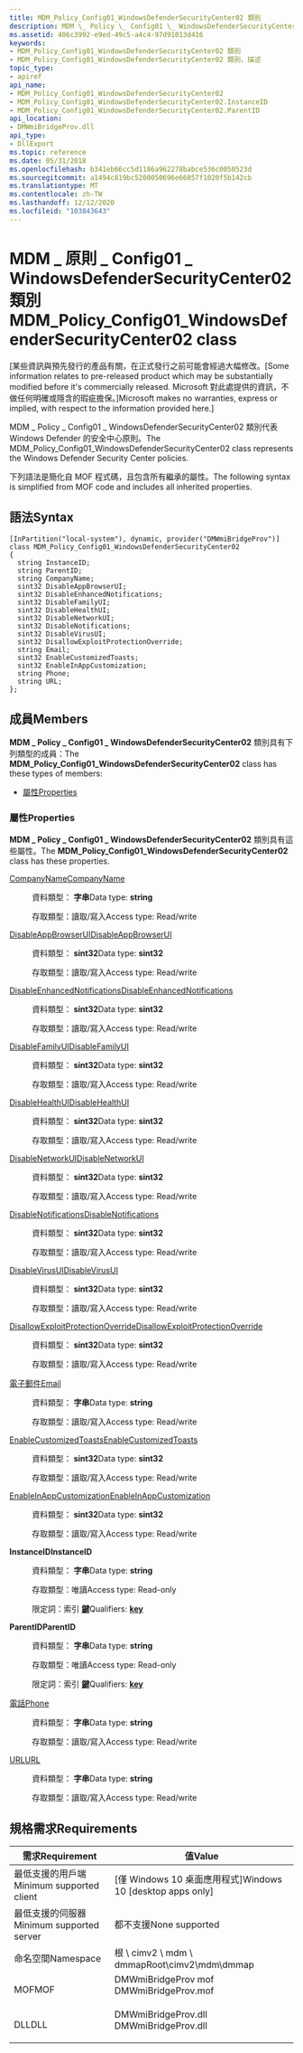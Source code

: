 ```yaml
---
title: MDM_Policy_Config01_WindowsDefenderSecurityCenter02 類別
description: MDM \_ Policy \_ Config01 \_ WindowsDefenderSecurityCenter02 類別代表 Windows Defender 的安全中心原則。
ms.assetid: 406c3992-e9ed-49c5-a4c4-97d91013d416
keywords:
- MDM_Policy_Config01_WindowsDefenderSecurityCenter02 類別
- MDM_Policy_Config01_WindowsDefenderSecurityCenter02 類別，描述
topic_type:
- apiref
api_name:
- MDM_Policy_Config01_WindowsDefenderSecurityCenter02
- MDM_Policy_Config01_WindowsDefenderSecurityCenter02.InstanceID
- MDM_Policy_Config01_WindowsDefenderSecurityCenter02.ParentID
api_location:
- DMWmiBridgeProv.dll
api_type:
- DllExport
ms.topic: reference
ms.date: 05/31/2018
ms.openlocfilehash: b341eb66cc5d1186a962278babce536c0050523d
ms.sourcegitcommit: a1494c819bc5200050696e66057f1020f5b142cb
ms.translationtype: MT
ms.contentlocale: zh-TW
ms.lasthandoff: 12/12/2020
ms.locfileid: "103843643"
---
```

# <a name="mdm_policy_config01_windowsdefendersecuritycenter02-class"></a><span data-ttu-id="64b37-105">MDM \_ 原則 \_ Config01 \_ WindowsDefenderSecurityCenter02 類別</span><span class="sxs-lookup"><span data-stu-id="64b37-105">MDM\_Policy\_Config01\_WindowsDefenderSecurityCenter02 class</span></span>

<span data-ttu-id="64b37-106">\[某些資訊與預先發行的產品有關，在正式發行之前可能會經過大幅修改。</span><span class="sxs-lookup"><span data-stu-id="64b37-106">\[Some information relates to pre-released product which may be substantially modified before it's commercially released.</span></span> <span data-ttu-id="64b37-107">Microsoft 對此處提供的資訊，不做任何明確或隱含的瑕疵擔保。\]</span><span class="sxs-lookup"><span data-stu-id="64b37-107">Microsoft makes no warranties, express or implied, with respect to the information provided here.\]</span></span>

<span data-ttu-id="64b37-108">MDM \_ Policy \_ Config01 \_ WindowsDefenderSecurityCenter02 類別代表 Windows Defender 的安全中心原則。</span><span class="sxs-lookup"><span data-stu-id="64b37-108">The MDM\_Policy\_Config01\_WindowsDefenderSecurityCenter02 class represents the Windows Defender Security Center policies.</span></span>

<span data-ttu-id="64b37-109">下列語法是簡化自 MOF 程式碼，且包含所有繼承的屬性。</span><span class="sxs-lookup"><span data-stu-id="64b37-109">The following syntax is simplified from MOF code and includes all inherited properties.</span></span>

## <a name="syntax"></a><span data-ttu-id="64b37-110">語法</span><span class="sxs-lookup"><span data-stu-id="64b37-110">Syntax</span></span>

``` syntax
[InPartition("local-system"), dynamic, provider("DMWmiBridgeProv")]
class MDM_Policy_Config01_WindowsDefenderSecurityCenter02
{
  string InstanceID;
  string ParentID;
  string CompanyName;
  sint32 DisableAppBrowserUI;
  sint32 DisableEnhancedNotifications;
  sint32 DisableFamilyUI;
  sint32 DisableHealthUI;
  sint32 DisableNetworkUI;
  sint32 DisableNotifications;
  sint32 DisableVirusUI;
  sint32 DisallowExploitProtectionOverride;
  string Email;
  sint32 EnableCustomizedToasts;
  sint32 EnableInAppCustomization;
  string Phone;
  string URL;
};
```

## <a name="members"></a><span data-ttu-id="64b37-111">成員</span><span class="sxs-lookup"><span data-stu-id="64b37-111">Members</span></span>

<span data-ttu-id="64b37-112">**MDM \_ Policy \_ Config01 \_ WindowsDefenderSecurityCenter02** 類別具有下列類型的成員：</span><span class="sxs-lookup"><span data-stu-id="64b37-112">The **MDM\_Policy\_Config01\_WindowsDefenderSecurityCenter02** class has these types of members:</span></span>

-   [<span data-ttu-id="64b37-113">屬性</span><span class="sxs-lookup"><span data-stu-id="64b37-113">Properties</span></span>](#properties)

### <a name="properties"></a><span data-ttu-id="64b37-114">屬性</span><span class="sxs-lookup"><span data-stu-id="64b37-114">Properties</span></span>

<span data-ttu-id="64b37-115">**MDM \_ Policy \_ Config01 \_ WindowsDefenderSecurityCenter02** 類別具有這些屬性。</span><span class="sxs-lookup"><span data-stu-id="64b37-115">The **MDM\_Policy\_Config01\_WindowsDefenderSecurityCenter02** class has these properties.</span></span>

<dl> <dt>

[<span data-ttu-id="64b37-116">CompanyName</span><span class="sxs-lookup"><span data-stu-id="64b37-116">CompanyName</span></span>](/windows/client-management/mdm/policy-csp-windowsdefendersecuritycenter#windowsdefendersecuritycenter-companyname)
</dt> <dd> <dl> <dt>

<span data-ttu-id="64b37-117">資料類型： **字串**</span><span class="sxs-lookup"><span data-stu-id="64b37-117">Data type: **string**</span></span>
</dt> <dt>

<span data-ttu-id="64b37-118">存取類型：讀取/寫入</span><span class="sxs-lookup"><span data-stu-id="64b37-118">Access type: Read/write</span></span>
</dt> </dl>

</dd> <dt>

[<span data-ttu-id="64b37-119">DisableAppBrowserUI</span><span class="sxs-lookup"><span data-stu-id="64b37-119">DisableAppBrowserUI</span></span>](/windows/client-management/mdm/policy-csp-windowsdefendersecuritycenter#windowsdefendersecuritycenter-disableappbrowserui)
</dt> <dd> <dl> <dt>

<span data-ttu-id="64b37-120">資料類型： **sint32**</span><span class="sxs-lookup"><span data-stu-id="64b37-120">Data type: **sint32**</span></span>
</dt> <dt>

<span data-ttu-id="64b37-121">存取類型：讀取/寫入</span><span class="sxs-lookup"><span data-stu-id="64b37-121">Access type: Read/write</span></span>
</dt> </dl>

</dd> <dt>

[<span data-ttu-id="64b37-122">DisableEnhancedNotifications</span><span class="sxs-lookup"><span data-stu-id="64b37-122">DisableEnhancedNotifications</span></span>](/windows/client-management/mdm/policy-csp-windowsdefendersecuritycenter#windowsdefendersecuritycenter-disableenhancednotifications)
</dt> <dd> <dl> <dt>

<span data-ttu-id="64b37-123">資料類型： **sint32**</span><span class="sxs-lookup"><span data-stu-id="64b37-123">Data type: **sint32**</span></span>
</dt> <dt>

<span data-ttu-id="64b37-124">存取類型：讀取/寫入</span><span class="sxs-lookup"><span data-stu-id="64b37-124">Access type: Read/write</span></span>
</dt> </dl>

</dd> <dt>

[<span data-ttu-id="64b37-125">DisableFamilyUI</span><span class="sxs-lookup"><span data-stu-id="64b37-125">DisableFamilyUI</span></span>](/windows/client-management/mdm/policy-csp-windowsdefendersecuritycenter#windowsdefendersecuritycenter-disablefamilyui)
</dt> <dd> <dl> <dt>

<span data-ttu-id="64b37-126">資料類型： **sint32**</span><span class="sxs-lookup"><span data-stu-id="64b37-126">Data type: **sint32**</span></span>
</dt> <dt>

<span data-ttu-id="64b37-127">存取類型：讀取/寫入</span><span class="sxs-lookup"><span data-stu-id="64b37-127">Access type: Read/write</span></span>
</dt> </dl>

</dd> <dt>

[<span data-ttu-id="64b37-128">DisableHealthUI</span><span class="sxs-lookup"><span data-stu-id="64b37-128">DisableHealthUI</span></span>](/windows/client-management/mdm/policy-csp-windowsdefendersecuritycenter#windowsdefendersecuritycenter-disablehealthui)
</dt> <dd> <dl> <dt>

<span data-ttu-id="64b37-129">資料類型： **sint32**</span><span class="sxs-lookup"><span data-stu-id="64b37-129">Data type: **sint32**</span></span>
</dt> <dt>

<span data-ttu-id="64b37-130">存取類型：讀取/寫入</span><span class="sxs-lookup"><span data-stu-id="64b37-130">Access type: Read/write</span></span>
</dt> </dl>

</dd> <dt>

[<span data-ttu-id="64b37-131">DisableNetworkUI</span><span class="sxs-lookup"><span data-stu-id="64b37-131">DisableNetworkUI</span></span>](/windows/client-management/mdm/policy-csp-windowsdefendersecuritycenter#windowsdefendersecuritycenter-disablenetworkui)
</dt> <dd> <dl> <dt>

<span data-ttu-id="64b37-132">資料類型： **sint32**</span><span class="sxs-lookup"><span data-stu-id="64b37-132">Data type: **sint32**</span></span>
</dt> <dt>

<span data-ttu-id="64b37-133">存取類型：讀取/寫入</span><span class="sxs-lookup"><span data-stu-id="64b37-133">Access type: Read/write</span></span>
</dt> </dl>

</dd> <dt>

[<span data-ttu-id="64b37-134">DisableNotifications</span><span class="sxs-lookup"><span data-stu-id="64b37-134">DisableNotifications</span></span>](/windows/client-management/mdm/policy-csp-windowsdefendersecuritycenter#windowsdefendersecuritycenter-disablenotifications)
</dt> <dd> <dl> <dt>

<span data-ttu-id="64b37-135">資料類型： **sint32**</span><span class="sxs-lookup"><span data-stu-id="64b37-135">Data type: **sint32**</span></span>
</dt> <dt>

<span data-ttu-id="64b37-136">存取類型：讀取/寫入</span><span class="sxs-lookup"><span data-stu-id="64b37-136">Access type: Read/write</span></span>
</dt> </dl>

</dd> <dt>

[<span data-ttu-id="64b37-137">DisableVirusUI</span><span class="sxs-lookup"><span data-stu-id="64b37-137">DisableVirusUI</span></span>](/windows/client-management/mdm/policy-csp-windowsdefendersecuritycenter#windowsdefendersecuritycenter-disablevirusui)
</dt> <dd> <dl> <dt>

<span data-ttu-id="64b37-138">資料類型： **sint32**</span><span class="sxs-lookup"><span data-stu-id="64b37-138">Data type: **sint32**</span></span>
</dt> <dt>

<span data-ttu-id="64b37-139">存取類型：讀取/寫入</span><span class="sxs-lookup"><span data-stu-id="64b37-139">Access type: Read/write</span></span>
</dt> </dl>

</dd> <dt>

[<span data-ttu-id="64b37-140">DisallowExploitProtectionOverride</span><span class="sxs-lookup"><span data-stu-id="64b37-140">DisallowExploitProtectionOverride</span></span>](/windows/client-management/mdm/policy-csp-windowsdefendersecuritycenter#windowsdefendersecuritycenter-disallowexploitprotectionoverride)
</dt> <dd> <dl> <dt>

<span data-ttu-id="64b37-141">資料類型： **sint32**</span><span class="sxs-lookup"><span data-stu-id="64b37-141">Data type: **sint32**</span></span>
</dt> <dt>

<span data-ttu-id="64b37-142">存取類型：讀取/寫入</span><span class="sxs-lookup"><span data-stu-id="64b37-142">Access type: Read/write</span></span>
</dt> </dl>

</dd> <dt>

[<span data-ttu-id="64b37-143">電子郵件</span><span class="sxs-lookup"><span data-stu-id="64b37-143">Email</span></span>](/windows/client-management/mdm/policy-csp-windowsdefendersecuritycenter#windowsdefendersecuritycenter-email)
</dt> <dd> <dl> <dt>

<span data-ttu-id="64b37-144">資料類型： **字串**</span><span class="sxs-lookup"><span data-stu-id="64b37-144">Data type: **string**</span></span>
</dt> <dt>

<span data-ttu-id="64b37-145">存取類型：讀取/寫入</span><span class="sxs-lookup"><span data-stu-id="64b37-145">Access type: Read/write</span></span>
</dt> </dl>

</dd> <dt>

[<span data-ttu-id="64b37-146">EnableCustomizedToasts</span><span class="sxs-lookup"><span data-stu-id="64b37-146">EnableCustomizedToasts</span></span>](/windows/client-management/mdm/policy-csp-windowsdefendersecuritycenter#windowsdefendersecuritycenter-enablecustomizedtoasts)
</dt> <dd> <dl> <dt>

<span data-ttu-id="64b37-147">資料類型： **sint32**</span><span class="sxs-lookup"><span data-stu-id="64b37-147">Data type: **sint32**</span></span>
</dt> <dt>

<span data-ttu-id="64b37-148">存取類型：讀取/寫入</span><span class="sxs-lookup"><span data-stu-id="64b37-148">Access type: Read/write</span></span>
</dt> </dl>

</dd> <dt>

[<span data-ttu-id="64b37-149">EnableInAppCustomization</span><span class="sxs-lookup"><span data-stu-id="64b37-149">EnableInAppCustomization</span></span>](/windows/client-management/mdm/policy-csp-windowsdefendersecuritycenter#windowsdefendersecuritycenter-enableinappcustomization)
</dt> <dd> <dl> <dt>

<span data-ttu-id="64b37-150">資料類型： **sint32**</span><span class="sxs-lookup"><span data-stu-id="64b37-150">Data type: **sint32**</span></span>
</dt> <dt>

<span data-ttu-id="64b37-151">存取類型：讀取/寫入</span><span class="sxs-lookup"><span data-stu-id="64b37-151">Access type: Read/write</span></span>
</dt> </dl>

</dd> <dt>

<span data-ttu-id="64b37-152">**InstanceID**</span><span class="sxs-lookup"><span data-stu-id="64b37-152">**InstanceID**</span></span>
</dt> <dd> <dl> <dt>

<span data-ttu-id="64b37-153">資料類型： **字串**</span><span class="sxs-lookup"><span data-stu-id="64b37-153">Data type: **string**</span></span>
</dt> <dt>

<span data-ttu-id="64b37-154">存取類型：唯讀</span><span class="sxs-lookup"><span data-stu-id="64b37-154">Access type: Read-only</span></span>
</dt> <dt>

<span data-ttu-id="64b37-155">限定詞：索引 [**鍵**](/windows/desktop/WmiSdk/key-qualifier)</span><span class="sxs-lookup"><span data-stu-id="64b37-155">Qualifiers: [**key**](/windows/desktop/WmiSdk/key-qualifier)</span></span>
</dt> </dl>

</dd> <dt>

<span data-ttu-id="64b37-156">**ParentID**</span><span class="sxs-lookup"><span data-stu-id="64b37-156">**ParentID**</span></span>
</dt> <dd> <dl> <dt>

<span data-ttu-id="64b37-157">資料類型： **字串**</span><span class="sxs-lookup"><span data-stu-id="64b37-157">Data type: **string**</span></span>
</dt> <dt>

<span data-ttu-id="64b37-158">存取類型：唯讀</span><span class="sxs-lookup"><span data-stu-id="64b37-158">Access type: Read-only</span></span>
</dt> <dt>

<span data-ttu-id="64b37-159">限定詞：索引 [**鍵**](/windows/desktop/WmiSdk/key-qualifier)</span><span class="sxs-lookup"><span data-stu-id="64b37-159">Qualifiers: [**key**](/windows/desktop/WmiSdk/key-qualifier)</span></span>
</dt> </dl>

</dd> <dt>

[<span data-ttu-id="64b37-160">電話</span><span class="sxs-lookup"><span data-stu-id="64b37-160">Phone</span></span>](/windows/client-management/mdm/policy-csp-windowsdefendersecuritycenter#windowsdefendersecuritycenter-phone)
</dt> <dd> <dl> <dt>

<span data-ttu-id="64b37-161">資料類型： **字串**</span><span class="sxs-lookup"><span data-stu-id="64b37-161">Data type: **string**</span></span>
</dt> <dt>

<span data-ttu-id="64b37-162">存取類型：讀取/寫入</span><span class="sxs-lookup"><span data-stu-id="64b37-162">Access type: Read/write</span></span>
</dt> </dl>

</dd> <dt>

[<span data-ttu-id="64b37-163">URL</span><span class="sxs-lookup"><span data-stu-id="64b37-163">URL</span></span>](/windows/client-management/mdm/policy-csp-windowsdefendersecuritycenter#windowsdefendersecuritycenter-url)
</dt> <dd> <dl> <dt>

<span data-ttu-id="64b37-164">資料類型： **字串**</span><span class="sxs-lookup"><span data-stu-id="64b37-164">Data type: **string**</span></span>
</dt> <dt>

<span data-ttu-id="64b37-165">存取類型：讀取/寫入</span><span class="sxs-lookup"><span data-stu-id="64b37-165">Access type: Read/write</span></span>
</dt> </dl>

</dd> </dl>

## <a name="requirements"></a><span data-ttu-id="64b37-166">規格需求</span><span class="sxs-lookup"><span data-stu-id="64b37-166">Requirements</span></span>



| <span data-ttu-id="64b37-167">需求</span><span class="sxs-lookup"><span data-stu-id="64b37-167">Requirement</span></span> | <span data-ttu-id="64b37-168">值</span><span class="sxs-lookup"><span data-stu-id="64b37-168">Value</span></span> |
|-------------------------------------|------------------------------------------------------------------------------------------------|
| <span data-ttu-id="64b37-169">最低支援的用戶端</span><span class="sxs-lookup"><span data-stu-id="64b37-169">Minimum supported client</span></span><br/> | <span data-ttu-id="64b37-170">\[僅 Windows 10 桌面應用程式\]</span><span class="sxs-lookup"><span data-stu-id="64b37-170">Windows 10 \[desktop apps only\]</span></span><br/>                                                    |
| <span data-ttu-id="64b37-171">最低支援的伺服器</span><span class="sxs-lookup"><span data-stu-id="64b37-171">Minimum supported server</span></span><br/> | <span data-ttu-id="64b37-172">都不支援</span><span class="sxs-lookup"><span data-stu-id="64b37-172">None supported</span></span><br/>                                                                      |
| <span data-ttu-id="64b37-173">命名空間</span><span class="sxs-lookup"><span data-stu-id="64b37-173">Namespace</span></span><br/>                | <span data-ttu-id="64b37-174">根 \\ cimv2 \\ mdm \\ dmmap</span><span class="sxs-lookup"><span data-stu-id="64b37-174">Root\\cimv2\\mdm\\dmmap</span></span><br/>                                                             |
| <span data-ttu-id="64b37-175">MOF</span><span class="sxs-lookup"><span data-stu-id="64b37-175">MOF</span></span><br/>                      | <dl> <span data-ttu-id="64b37-176"><dt>DMWmiBridgeProv mof</dt></span><span class="sxs-lookup"><span data-stu-id="64b37-176"><dt>DMWmiBridgeProv.mof</dt></span></span> </dl> |
| <span data-ttu-id="64b37-177">DLL</span><span class="sxs-lookup"><span data-stu-id="64b37-177">DLL</span></span><br/>                      | <dl> <span data-ttu-id="64b37-178"><dt>DMWmiBridgeProv.dll</dt></span><span class="sxs-lookup"><span data-stu-id="64b37-178"><dt>DMWmiBridgeProv.dll</dt></span></span> </dl> |



 


